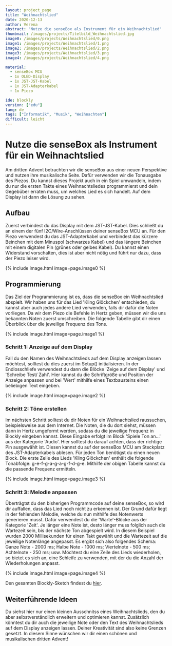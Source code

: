 ```yaml
---
layout: project_page
title: "Weihnachtslied"
date: 2020-12-13
author: Verena
abstract: "Nutze die senseBox als Instrument für ein Weihnachtslied"
thumbnail: /images/projects/Titelbild_Weihnachtslied.jpg
image0: /images/projects/Weihnachtslied/0.png
image1: /images/projects/Weihnachtslied/1.png
image2: /images/projects/Weihnachtslied/2.png
image3: /images/projects/Weihnachtslied/3.png
image4: /images/projects/Weihnachtslied/4.png

material:
  - senseBox MCU
  - 1x OLED-Display
  - 1x JST-JST-Kabel
  - 1x JST-Adapterkabel
  - 1x Piezo

ide: blockly
version: ["edu"]
lang: de
tags: ["Informatik", "Musik", "Weihnachten"]
difficult: leicht
---
```


<head><title>Weihnachtslied</title></head>

# Nutze die senseBox als Instrument für ein Weihnachtslied

Am dritten Advent betrachten wir die senseBox aus einer neuen Perspektive und nutzen ihre musikalische Seite. Dafür verwenden wir die Tonausgabe des Piezos. Du kannst dieses Projekt auch in ein Spiel umwandeln, indem du nur die ersten Takte eines Weihnachtsliedes programmierst und dein Gegebüber erraten muss, um welches Lied es sich handelt. Auf dem Display ist dann die Lösung zu sehen.

## Aufbau

Zuerst verbindest du das Display mit dem JST-JST-Kabel. Dies schließt du an einem der fünf I2C/Wire-Anschlüssen deiner senseBox MCU an. Für den Piezo verwendest du das JST-Adapterkabel und verbindest das kürzere Beinchen mit dem Minuspol (schwarzes Kabel) und das längere Beinchen mit einem digitalen Pin (grünes oder gelbes Kabel). Du kannst einen Widerstand vorschalten, dies ist aber nicht nötig und führt nur dazu, dass der Piezo leiser wird.

{% include image.html image=page.image0 %}

## Programmierung

Das Ziel der Programmierung ist es, dass die senseBox ein Weihnachtslied abspielt. Wir haben uns für das Lied 'Kling Glöckchen' entschieden, du kannst aber auch jedes andere Lied verwenden, falls dir dafür die Noten vorliegen. Da wir dem Piezo die Befehle in Hertz geben, müssen wir die uns bekannten Noten zuerst umschreiben. Die folgende Tabelle gibt dir einen Überblick über die jeweilige Frequenz des Tons.

{% include image.html image=page.image1 %}

### Schritt 1: Anzeige auf dem Display

Fall du den Namen des Weihnachtslieds auf dem Display anzeigen lassen möchtest, solltest du dies zuerst im Setup() initialisieren. In der Endlosschliefe verwendest du dann die Blöcke 'Zeige auf dem Display' und 'Schreibe Test/ Zahl'. Hier kannst du die Schriftgröße und Position der Anzeige anpassen und bei 'Wert' mithilfe eines Textbausteins einen beliebigen Text eingeben.

{% include image.html image=page.image2 %}

### Schritt 2: Töne erstellen

Im nächsten Schritt solltest du dir Noten für ein Weihnachtslied raussuchen, beispielsweise aus dem Internet. Die Noten, die du dort siehst, müssen dann in Hertz umgeformt werden, sodass du die jeweilige Frequenz in Blockly eingeben kannst. Diese Eingabe erfolgt im Block 'Spiele Ton an...' aus der Kategorie 'Audio'. Hier solltest du darauf achten, dass der richtige Pin ausgewählt ist. Diesen kannst du auf der senseBox MCU am Steckplatz des JST-Adapterkabels ablesen. Für jeden Ton benötigst du einen neuen Block. Die erste Zeile des Lieds 'Kling Glöckchen' enthält die folgende Tonabfolge: g-e-f-g-a-g-a-g-f-d-g-e. Mithilfe der obigen Tabelle kannst du die passende Frequenz ermitteln.

{% include image.html image=page.image3 %}

### Schritt 3: Melodie anpassen

Überträgtst du den bisherigen Programmcode auf deine senseBox, so wird dir auffallen, dass das Lied noch nicht zu erkennen ist. Der Grund dafür liegt in der fehlenden Melodie, welche du nun mithilfe des Notenwerts generieren musst. Dafür verwendest du die 'Warte'-Blöcke aus der Kategorie 'Zeit'. Je länger eine Note ist, desto länger muss folglich auch die Wartezeit sein, bis der nächste Ton abgespielt wird. In diesem Beispiel wurden 2000 Millisekunden für einen Takt gewählt und die Wartezeit auf die jeweilige Notenlänge angepasst. Es ergibt sich also folgendes Schema: Ganze Note - 2000 ms; Halbe Note - 1000 ms; Viertelnote - 500 ms; Achtelnote - 250 ms; usw. Möchtest du eine Zeile des Lieds wiederholen, so bietet es sich an, eine Schleife zu verwenden, mit der du die Anzahl der Wiederholungen anpasst.

{% include image.html image=page.image4 %}

Den gesamten Blockly-Sketch findest du [hier](https://blockly.sensebox.de/gallery/63b68de4d2853f0013b1d9ad).

## Weiterführende Ideen

Du siehst hier nur einen kleinen Ausschnitss eines Weihnachtslieds, den du aber selbstverständlich erweitern und optimieren kannst. Zusätzlich könntest du dir auch die jeweilige Note oder den Text des Weihnachtslieds auf dem Display anzeigen lassen. Deiner Kreativität sind also keine Grenzen gesetzt.
In diesem Sinne wünschen wir dir einen schönen und musikalischen dritten Advent!
